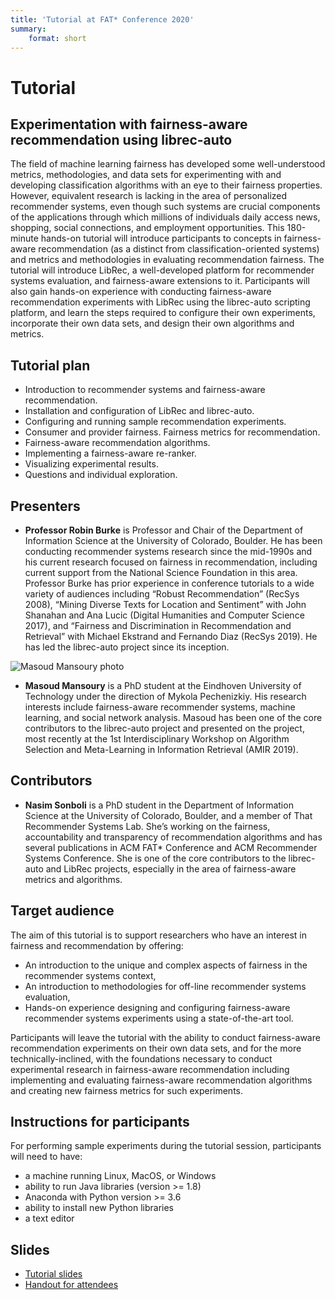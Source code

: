 ```yaml
---
title: 'Tutorial at FAT* Conference 2020'
summary:
    format: short
---
```


# Tutorial
## Experimentation with fairness-aware recommendation using librec-auto

The field of machine learning fairness has developed some
well-understood metrics, methodologies, and data sets for
experimenting with and developing classification algorithms
with an eye to their fairness properties. However, equivalent
research is lacking in the area of personalized recommender
systems, even though such systems are crucial components
of the applications through which millions of individuals
daily access news, shopping, social connections, and employment opportunities. This 180-minute hands-on tutorial
will introduce participants to concepts in fairness-aware
recommendation (as a distinct from classification-oriented
systems) and metrics and methodologies in evaluating recommendation fairness. The tutorial will introduce LibRec, a
well-developed platform for recommender systems evaluation, and fairness-aware extensions to it. Participants will
also gain hands-on experience with conducting fairness-aware recommendation experiments with LibRec using the
librec-auto scripting platform, and learn the steps required
to configure their own experiments, incorporate their own
data sets, and design their own algorithms and metrics.


## Tutorial plan

- Introduction to recommender systems and fairness-aware recommendation.
- Installation and configuration of LibRec and librec-auto.
- Configuring and running sample recommendation experiments.
- Consumer and provider fairness. Fairness metrics for recommendation.
- Fairness-aware recommendation algorithms.
- Implementing a fairness-aware re-ranker.
- Visualizing experimental results.
- Questions and individual exploration.

## Presenters

- <b>Professor Robin Burke</b> is Professor and Chair of the
Department of Information Science at the University
of Colorado, Boulder. He has been conducting recommender systems research since the mid-1990s and his
current research focused on fairness in recommendation, including current support from the National
Science Foundation in this area. Professor Burke has
prior experience in conference tutorials to a wide variety of audiences including “Robust Recommendation”
(RecSys 2008), “Mining Diverse Texts for Location and
Sentiment” with John Shanahan and Ana Lucic (Digital
Humanities and Computer Science 2017), and “Fairness
and Discrimination in Recommendation and Retrieval”
with Michael Ekstrand and Fernando Diaz (RecSys
2019). He has led the librec-auto project since its
inception.

![Masoud Mansoury photo](../people/MasoudMansoury.jpeg?resize=120,150&classes=left)
- <b>Masoud Mansoury</b> is a PhD student at the Eindhoven
University of Technology under the direction of Mykola
Pechenizkiy. His research interests include fairness-aware recommender systems, machine learning, and social network analysis. Masoud has been one of the core contributors to the librec-auto project and presented on the
project, most recently at the 1st Interdisciplinary Workshop on Algorithm Selection and Meta-Learning in
Information Retrieval (AMIR 2019).

## Contributors
- <b>Nasim Sonboli</b> is a PhD student in the Department of Information Science at the University of Colorado, Boulder, and a member of That Recommender Systems Lab. She’s working on the fairness, accountability and transparency of recommendation algorithms and has several publications in ACM FAT* Conference and ACM Recommender Systems Conference. She is one of the core contributors to the librec-auto and LibRec projects, especially in the area of fairness-aware metrics and algorithms.

## Target audience

The aim of this tutorial is to support researchers who
have an interest in fairness and recommendation by offering:
- An introduction to the unique and complex aspects of
fairness in the recommender systems context,
- An introduction to methodologies for off-line recommender systems evaluation,
- Hands-on experience designing and configuring fairness-aware recommender systems experiments using a state-of-the-art tool.

Participants will leave the tutorial with the ability to
conduct fairness-aware recommendation experiments on
their own data sets, and for the more technically-inclined,
with the foundations necessary to conduct experimental
research in fairness-aware recommendation including implementing and evaluating fairness-aware recommendation
algorithms and creating new fairness metrics for such experiments.

## Instructions for participants

For performing sample experiments during the tutorial session, participants will need to have:
- a machine running Linux, MacOS, or Windows
- ability to run Java libraries (version >= 1.8)
- Anaconda with Python version >= 3.6
- ability to install new Python libraries 
- a text editor

## Slides

- [Tutorial slides](https://docs.google.com/presentation/d/1Ld9mY9zMuQ8veXhzJ40cvzfa4uMBW0py66cfJ-q01_Q/edit?usp=sharing)
- [Handout for attendees](https://docs.google.com/document/d/1ybazjee50e41pVwoN4CrEuRvcKfmDwQ-ZiGLrwmEUcM/edit?usp=sharing)

